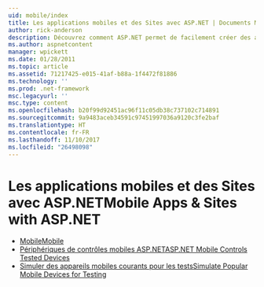 ```yaml
---
uid: mobile/index
title: Les applications mobiles et des Sites avec ASP.NET | Documents Microsoft
author: rick-anderson
description: Découvrez comment ASP.NET permet de facilement créer des applications Web mobiles
ms.author: aspnetcontent
manager: wpickett
ms.date: 01/28/2011
ms.topic: article
ms.assetid: 71217425-e015-41af-b88a-1f4472f81886
ms.technology: ''
ms.prod: .net-framework
msc.legacyurl: ''
msc.type: content
ms.openlocfilehash: b20f99d92451ac96f11c05db38c737102c714891
ms.sourcegitcommit: 9a9483aceb34591c97451997036a9120c3fe2baf
ms.translationtype: HT
ms.contentlocale: fr-FR
ms.lasthandoff: 11/10/2017
ms.locfileid: "26498098"
---
```

<a name="mobile-apps--sites-with-aspnet"></a><span data-ttu-id="98fad-103">Les applications mobiles et des Sites avec ASP.NET</span><span class="sxs-lookup"><span data-stu-id="98fad-103">Mobile Apps & Sites with ASP.NET</span></span>
====================
- [<span data-ttu-id="98fad-104">Mobile</span><span class="sxs-lookup"><span data-stu-id="98fad-104">Mobile</span></span>](overview.md)
- [<span data-ttu-id="98fad-105">Périphériques de contrôles mobiles ASP.NET</span><span class="sxs-lookup"><span data-stu-id="98fad-105">ASP.NET Mobile Controls Tested Devices</span></span>](tested-devices.md)
- [<span data-ttu-id="98fad-106">Simuler des appareils mobiles courants pour les tests</span><span class="sxs-lookup"><span data-stu-id="98fad-106">Simulate Popular Mobile Devices for Testing</span></span>](device-simulators.md)
